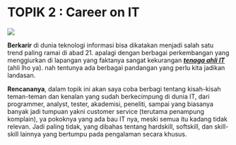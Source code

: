 # TOPIK 2 : Career on IT

![](http://blog.gigavoice.com/wp-content/uploads/2013/06/Career-anchors-_a-suggestion-for-IT-career-development-.jpg)

**Berkarir** di dunia teknologi informasi bisa dikatakan menjadi salah satu trend paling ramai di abad 21. apalagi dengan berbagai perkembangan yang menggiurkan di lapangan yang faktanya sangat kekurangan [_**tenaga ahli IT**_](http://inet.detik.com/cyber-life/d-3496932/indonesia-darurat-tenaga-ahli-ti) \(ahli lho ya\). nah tentunya ada berbagai pandangan yang perlu kita jadikan landasan.

**Rencananya**, dalam topik ini akan saya coba berbagi tentang kisah-kisah teman-teman dan kenalan yang sudah berkecimpung di dunia IT, dari programmer, analyst, tester, akademisi, peneliti, sampai yang biasanya banyak jadi tumpuan yakni customer service \(terutama penampung komplain\), ya pokoknya yang ada bau IT nya, meski semua itu kadang tidak relevan. Jadi paling tidak, yang dibahas tentang hardskill, softskill, dan skill-skill lainnya yang bertumpu pada pengalaman secara khusus.

